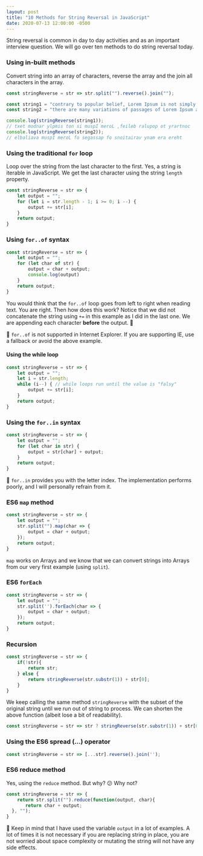 ```yaml
---
layout: post
title: "10 Methods for String Reversal in JavaScript"
date: 2020-07-13 12:00:00 -0500
---
```


String reversal is common in day to day activities and as an important interview question. We will go over ten methods to do string reversal today.

### Using in-built methods

Convert string into an array of characters, reverse the array and the join all characters in the array.

```javascript
const stringReverse = str => str.split("").reverse().join("");

const string1 = "contrary to popular belief, Lorem Ipsum is not simply random text";
const string2 = "there are many variations of passages of Lorem Ipsum available";

console.log(stringReverse(string1));
// txet modnar ylpmis ton si muspI meroL ,feileb ralupop ot yrartnoc
console.log(stringReverse(string2));
// elbaliava muspI meroL fo segassap fo snoitairav ynam era ereht
```

### Using the traditional `for` loop

Loop over the string from the last character to the first. Yes, a string is iterable in JavaScript. We get the last character using the string `length` property.

```javascript
const stringReverse = str => {
    let output = "";
    for (let i = str.length - 1; i >= 0; i --) {
        output += str[i];
    }
    return output;
}
```

### Using `for..of` syntax

```javascript
const stringReverse = str => {
    let output = "";
    for (let char of str) {
        output = char + output;
        console.log(output)
    }
    return output;
}
```

You would think that the `for..of` loop goes from left to right when reading text. You are right. Then how does this work? Notice that we did not concatenate the string using `+=` in this example as I did in the last one. We are appending each character **before** the output. 🤯

🚨 `for..of` is not supported in Internet Explorer. If you are supporting IE, use a fallback or avoid the above example.

#### Using the while loop

```javascript
const stringReverse = str => {
    let output = "";
    let i = str.length;
    while (i--) { // while loops run until the value is "falsy"
        output += str[i];
    }
    return output;
}
```

### Using the `for..in` syntax

```javascript
const stringReverse = str => {
    let output = "";
    for (let char in str) {
        output = str[char] + output;
    }
    return output;
}
```

🚨 `for..in` provides you with the letter index. The implementation performs poorly, and I will personally refrain from it.

### ES6 `map` method

```javascript
const stringReverse = str => {
    let output = "";
    str.split("").map(char => {
        output = char + output;
    });
    return output;
}
```

`map` works on Arrays and we know that we can convert strings into Arrays from our very first example (using `split`).

### ES6 `forEach`

```javascript
const stringReverse = str => {
    let output = "";
    str.split('').forEach(char => {
        output = char + output;
    });
    return output;
}
```

### Recursion

```javascript
const stringReverse = str => {
    if(!str){
        return str;
    } else {
        return stringReverse(str.substr(1)) + str[0];
    }
}
```

We keep calling the same method `stringReverse` with the subset of the original string until we run out of string to process. We can shorten the above function (albeit lose a bit of readability).

```javascript
const stringReverse = str => str ? stringReverse(str.substr(1)) + str[0] : str;
```

### Using the ES6 spread (...) operator

```javascript
const stringReverse = str => [...str].reverse().join('');
```

### ES6 reduce method

Yes, using the `reduce` method.
But why? 😕
Why not?

```javascript
const stringReverse = str => {
    return str.split("").reduce(function(output, char){
       return char + output;
  }, "");
}
```

🚨 Keep in mind that I have used the variable `output` in a lot of examples. A lot of times it is not necessary if you are replacing string in place, you are not worried about space complexity or mutating the string will not have any side effects.
